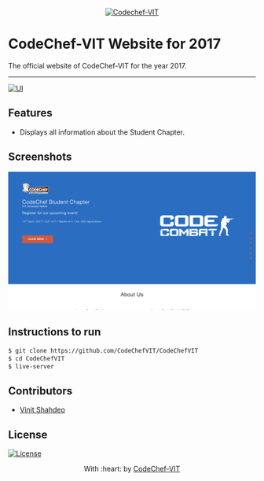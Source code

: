 <p align="center"><a href="https://www.codechefvit.com" target="_blank"><img src="https://s3.amazonaws.com/codechef_shared/sites/all/themes/abessive/logo-3.png" title="CodeChef-VIT" alt="Codechef-VIT"></a>
</p>

# CodeChef-VIT Website for 2017

> <Subtitle>
The official website of CodeChef-VIT for the year 2017.

---
[![UI ](https://img.shields.io/badge/User%20Interface-Link%20to%20UI-orange?style=flat-square&logo=appveyor)](https://codechefvit.github.io/CodeChefVIT/)




## Features
- Displays all information about the Student Chapter.




## Screenshots
<img src="img/SS.png" alt="Project Screenshots">

## Instructions to run

```
$ git clone https://github.com/CodeChefVIT/CodeChefVIT
$ cd CodeChefVIT
$ live-server
```

## Contributors
- <a href="https://github.com/vinitshahdeo">Vinit Shahdeo</a>

## License

[![License](http://img.shields.io/:license-mit-blue.svg?style=flat-square)](http://badges.mit-license.org)

<p align="center">
	With :heart: by <a href="https://www.codechefvit.com" target="_blank">CodeChef-VIT</a>
</p>
